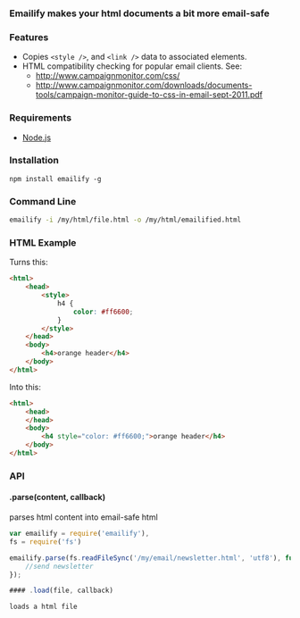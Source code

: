 ### Emailify makes your html documents a bit more email-safe

### Features

- Copies `<style />`, and `<link />` data to associated elements.
- HTML compatibility checking for popular email clients. See:
	- http://www.campaignmonitor.com/css/
	- http://www.campaignmonitor.com/downloads/documents-tools/campaign-monitor-guide-to-css-in-email-sept-2011.pdf



### Requirements

- [Node.js](http://nodejs.org/)

### Installation

```
npm install emailify -g
```


### Command Line

```bash
emailify -i /my/html/file.html -o /my/html/emailified.html
```

### HTML Example

Turns this:

```html
<html>
	<head>
		<style>
			h4 {
				color: #ff6600;
			}
		</style>
	</head>
	<body>
		<h4>orange header</h4>
	</body>
</html>
```

Into this:

```html
<html>
	<head>
	</head>
	<body>
		<h4 style="color: #ff6600;">orange header</h4>
	</body>
</html>
```


### API

#### .parse(content, callback)

parses html content into email-safe html

```javascript
var emailify = require('emailify'),
fs = require('fs')

emailify.parse(fs.readFileSync('/my/email/newsletter.html', 'utf8'), function(err, content) {
	//send newsletter
});

#### .load(file, callback)

loads a html file




